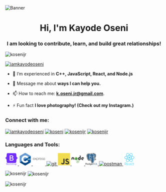 
<img src="https://media.licdn.com/dms/image/D4E16AQHcrHKV7-TmRQ/profile-displaybackgroundimage-shrink_350_1400/0/1710362140722?e=1724889600&v=beta&t=Lh2qiDTjUzV_4ne5hzKKA_w78Rceg0wrKRXWA1QKux8" alt="Banner" height="fit-content" width="fit-content">
<h1 align="center">Hi, I'm Kayode Oseni</h1>
<h3 align="center">I am looking to contribute, learn, and build great relationships!</h3>

<p align="left"> <img src="https://komarev.com/ghpvc/?username=kosenijr&label=Profile%20views&color=0e75b6&style=flat" alt="kosenijr" /> </p>
    
<p align="left"> <a href="https://twitter.com/iamkayodeoseni" target="blank"><img src="https://img.shields.io/twitter/follow/iamkayodeoseni?logo=twitter&style=for-the-badge" alt="iamkayodeoseni" /></a> </p>


- 🌱 I’m experienced in **C++, JavaScript, React, and Node.js**

- 💬 Message me about **ways I can help you.**

- 📫 How to reach me: **k.oseni.jr@gmail.com**.

- ⚡ Fun fact **I love photography! (Check out my Instagram.)**


<h3 align="left">Connect with me:</h3>
<p align="left">
<a href="https://twitter.com/iamkayodeoseni" target="blank"><img align="center" src="https://raw.githubusercontent.com/rahuldkjain/github-profile-readme-generator/master/src/images/icons/Social/twitter.svg" alt="iamkayodeoseni" height="30" width="40" /></a>
<a href="https://linkedin.com/in/koseni" target="blank"><img align="center" src="https://raw.githubusercontent.com/rahuldkjain/github-profile-readme-generator/master/src/images/icons/Social/linked-in-alt.svg" alt="koseni" height="30" width="40" /></a>
<a href="https://fb.com/kosenijr" target="blank"><img align="center" src="https://raw.githubusercontent.com/rahuldkjain/github-profile-readme-generator/master/src/images/icons/Social/facebook.svg" alt="kosenijr" height="30" width="40" /></a>
<a href="https://instagram.com/kosenijr" target="blank"><img align="center" src="https://raw.githubusercontent.com/rahuldkjain/github-profile-readme-generator/master/src/images/icons/Social/instagram.svg" alt="kosenijr" height="30" width="40" /></a>
</p>

<h3 align="left">Languages and Tools:</h3>
<p align="left"> <a href="https://getbootstrap.com" target="_blank" rel="noreferrer"> <img src="https://raw.githubusercontent.com/devicons/devicon/master/icons/bootstrap/bootstrap-plain-wordmark.svg" alt="bootstrap" width="40" height="40"/> </a> <a href="https://www.w3schools.com/cpp/" target="_blank" rel="noreferrer"> <img src="https://raw.githubusercontent.com/devicons/devicon/master/icons/cplusplus/cplusplus-original.svg" alt="cplusplus" width="40" height="40"/> </a> <a href="https://expressjs.com" target="_blank" rel="noreferrer"> <img src="https://raw.githubusercontent.com/devicons/devicon/master/icons/express/express-original-wordmark.svg" alt="express" width="40" height="40"/> </a> <a href="https://git-scm.com/" target="_blank" rel="noreferrer"> <img src="https://www.vectorlogo.zone/logos/git-scm/git-scm-icon.svg" alt="git" width="40" height="40"/> </a> <a href="https://developer.mozilla.org/en-US/docs/Web/JavaScript" target="_blank" rel="noreferrer"> <img src="https://raw.githubusercontent.com/devicons/devicon/master/icons/javascript/javascript-original.svg" alt="javascript" width="40" height="40"/> </a> <a href="https://nodejs.org" target="_blank" rel="noreferrer"> <img src="https://raw.githubusercontent.com/devicons/devicon/master/icons/nodejs/nodejs-original-wordmark.svg" alt="nodejs" width="40" height="40"/> </a> <a href="https://www.postgresql.org" target="_blank" rel="noreferrer"> <img src="https://raw.githubusercontent.com/devicons/devicon/master/icons/postgresql/postgresql-original-wordmark.svg" alt="postgresql" width="40" height="40"/> </a> <a href="https://postman.com" target="_blank" rel="noreferrer"> <img src="https://www.vectorlogo.zone/logos/getpostman/getpostman-icon.svg" alt="postman" width="40" height="40"/> </a> <a href="https://reactjs.org/" target="_blank" rel="noreferrer"> <img src="https://raw.githubusercontent.com/devicons/devicon/master/icons/react/react-original-wordmark.svg" alt="react" width="40" height="40"/> </a> </p>

<p><img align="left" src="https://github-readme-stats.vercel.app/api/top-langs?username=kosenijr&show_icons=true&locale=en&layout=compact" alt="kosenijr" /></p>

<p>&nbsp;<img align="center" src="https://github-readme-stats.vercel.app/api?username=kosenijr&show_icons=true&locale=en" alt="kosenijr" /></p>

<p><img align="center" src="https://github-readme-streak-stats.herokuapp.com/?user=kosenijr&" alt="kosenijr" /></p>
